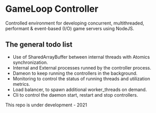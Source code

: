 # GameLoop Controller
 
Controlled environment for developing concurrent, multithreaded, performant & event-based (I/O) game servers using NodeJS.
 
## The general todo list
* Use of SharedArrayBuffer between internal threads with Atomics synchronization.
* Internal and External processes runned by the controller process.
* Dameon to keep running the controllers in the background.
* Monitoring to control the status of running threads and utilization metrics.
* Load balancer, to spawn additional worker_threads on demand.
* Cli to control the daemon start, restart and stop controllers.
 
This repo is under development - 2021
